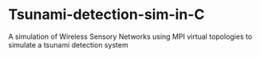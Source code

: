 # Tsunami-detection-sim-in-C
A simulation of Wireless Sensory Networks using MPI virtual topologies to simulate a tsunami detection system
